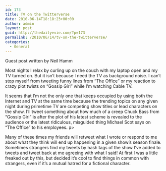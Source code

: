 ```yaml
---
id: 173
title: TV on the Twitterverse
date: 2010-06-14T18:18:23+00:00
author: admin
layout: post
guid: http://thedailyevie.com/?p=173
permalink: /2010/06/14/tv-on-the-twitterverse/
categories:
  - General
---
```

Guest post written by Neil Hamm

Most nights I relax by curling up on the couch with my laptop open and my TV turned on. But it isn’t because I need the TV as background noise. I can’t stop myself from tweeting funny lines from “The Office” or my reaction to crazy plot twists on “Gossip Girl” while I’m watching Cable TV.

It seems that I’m not the only one that keeps occupied by using both the Internet and TV at the same time because the trending topics on any given night during primetime TV are competing show titles or lead characters on the show. I’ll tweet something about how much of a creep Chuck Bass from “Gossip Girl” is after the plot of his latest scheme is revealed to the audience or the latest ridiculous, misguided thing Michael Scot says on “The Office” to his employees. p>

Many of these times my friends will retweet what I wrote or respond to me about what they think will end up happening in a given show’s season finale. Sometimes strangers find my tweets by hash tags of the show I’ve added to tweets and tweet back at me agreeing with what I said! At first I was a little freaked out by this, but decided it’s cool to find things in common with strangers, even if it’s a mutual hatred for a fictional character.